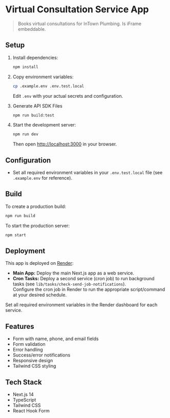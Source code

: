 # Virtual Consultation Service App

> Books virtual consultations for InTown Plumbing. Is iFrame embeddable.

## Setup

1. Install dependencies:

   ```bash
   npm install
   ```

2. Copy environment variables:

   ```bash
   cp .example.env .env.test.local
   ```

   Edit `.env` with your actual secrets and configuration.

3. Generate API SDK Files

   ```bash
   npm run build:test
   ```

4. Start the development server:

   ```bash
   npm run dev
   ```

   Then open [http://localhost:3000](http://localhost:3000) in your browser.

## Configuration

- Set all required environment variables in your `.env.test.local` file (see `.example.env` for reference).

## Build

To create a production build:

```bash
npm run build
```

To start the production server:

```bash
npm start
```

## Deployment

This app is deployed on [Render](https://render.com):

- **Main App:** Deploy the main Next.js app as a web service.
- **Cron Tasks:** Deploy a second service (cron job) to run background tasks (see `lib/tasks/check-send-job-notifications`).  
  Configure the cron job in Render to run the appropriate script/command at your desired schedule.

Set all required environment variables in the Render dashboard for each service.

## Features

- Form with name, phone, and email fields
- Form validation
- Error handling
- Success/error notifications
- Responsive design
- Tailwind CSS styling

## Tech Stack

- Next.js 14
- TypeScript
- Tailwind CSS
- React Hook Form
